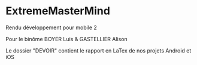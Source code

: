 
# ExtremeMasterMind
Rendu développement pour mobile 2

Pour le binôme BOYER Luis & GASTELLIER Alison

Le dossier "DEVOIR" contient le rapport en LaTex de nos projets Android et iOS
